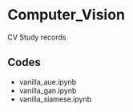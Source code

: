 # Computer_Vision
CV Study records

## Codes
- vanilla_aue.ipynb
- vanilla_gan.ipynb
- vanilla_siamese.ipynb